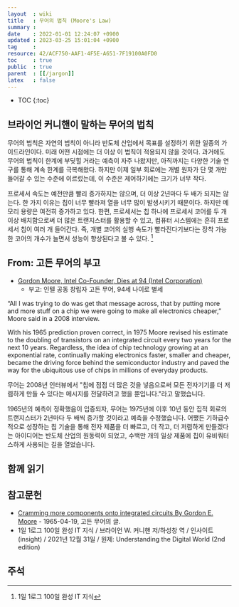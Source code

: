 ```yaml
---
layout  : wiki
title   : 무어의 법칙 (Moore's Law)
summary : 
date    : 2022-01-01 12:24:07 +0900
updated : 2023-03-25 15:01:04 +0900
tag     : 
resource: 42/ACF750-AAF1-4F5E-A651-7F19100A0FD0
toc     : true
public  : true
parent  : [[/jargon]]
latex   : false
---
```

* TOC
{:toc}

## 브라이언 커니핸이 말하는 무어의 법칙

>
무어의 법칙은 자연의 법칙이 아니라 반도체 산업에서 목표를 설정하기 위한 일종의 가이드라인이다.
미래 어떤 시점에는 더 이상 이 법칙이 적용되지 않을 것이다.
과거에도 무어의 법칙이 한계에 부딪힐 거라는 예측이 자주 나왔지만,
아직까지는 다양한 기술 연구를 통해 계속 한계를 극복해왔다.
하지만 이제 일부 회로에는 개별 원자가 단 몇 개만 들어갈 수 있는 수준에 이르렀는데, 이 수준은 제어하기에는 크기가 너무 작다.
>
프로세서 속도는 예전만큼 빨리 증가하지는 않으며, 더 이상 2년마다 두 배가 되지는 않는다.
한 가지 이유는 칩이 너무 빨라져 열을 너무 많이 발생시키기 때문이다.
하지만 메모리 용량은 여전히 증가하고 있다.
한편, 프로세서는 칩 하나에 프로세서 코어를 두 개 이상 배치함으로써 더 많은 트랜지스터를 활용할 수 있고,
컴퓨터 시스템에는 흔히 프로세서 칩이 여러 개 들어간다.
즉, 개별 코어의 실행 속도가 빨라진다기보다는 장착 가능한 코어의 개수가 늘면서 성능이 향상된다고 볼 수 있다.
[^brian-1]

## From: 고든 무어의 부고

- [Gordon Moore, Intel Co-Founder, Dies at 94 (Intel Corporation)]( https://www.intc.com/news-events/press-releases/detail/1611/gordon-moore-intel-co-founder-dies-at-94 )
    - 부고: 인텔 공동 창립자 고든 무어, 94세 나이로 별세

>
“All I was trying to do was get that message across, that by putting more and more stuff on a chip we were going to make all electronics cheaper,” Moore said in a 2008 interview.
>
With his 1965 prediction proven correct, in 1975 Moore revised his estimate to the doubling of transistors on an integrated circuit every two years for the next 10 years.
Regardless, the idea of chip technology growing at an exponential rate, continually making electronics faster, smaller and cheaper, became the driving force behind the semiconductor industry and paved the way for the ubiquitous use of chips in millions of everyday products.

무어는 2008년 인터뷰에서
"칩에 점점 더 많은 것을 넣음으로써 모든 전자기기를 더 저렴하게 만들 수 있다는 메시지를 전달하려고 했을 뿐입니다."라고 말했습니다.

1965년의 예측이 정확했음이 입증되자, 무어는 1975년에 이후 10년 동안 집적 회로의 트랜지스터가 2년마다 두 배씩 증가할 것이라고 예측을 수정했습니다.
어쨌든 기하급수적으로 성장하는 칩 기술을 통해 전자 제품을 더 빠르고, 더 작고, 더 저렴하게 만들겠다는 아이디어는 반도체 산업의 원동력이 되었고,
수백만 개의 일상 제품에 칩이 유비쿼터스하게 사용되는 길을 열었습니다.

## 함께 읽기

## 참고문헌

- [Cramming more components onto integrated circuits By Gordon E. Moore]( https://newsroom.intel.com/wp-content/uploads/sites/11/2018/05/moores-law-electronics.pdf ) - 1965-04-19, 고든 무어의 글.
- 1일 1로그 100일 완성 IT 지식 / 브라이언 W. 커니핸 저/하성창 역 / 인사이트(insight) / 2021년 12월 31일 / 원제: Understanding the Digital World (2nd edition)


## 주석

[^brian-1]: 1일 1로그 100일 완성 IT 지식
